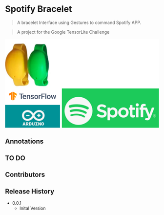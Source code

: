 

# Spotify Bracelet

> A bracelet Interface using Gestures to command Spotify APP. 

> A project for the Google TensorLite Challenge

![alt text](https://github.com/marengo560/spotify-bracelet/blob/master/imgs/img1.png?raw=true)

## Annotations

## TO DO

## Contributors

## Release History

* 0.0.1
    * Inital Version
